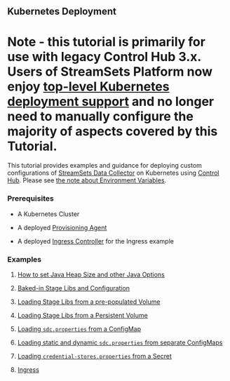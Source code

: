 ## Kubernetes Deployment

# Note - this tutorial is primarily for use with legacy Control Hub 3.x.  Users of StreamSets Platform now enjoy [top-level Kubernetes deployment support](https://docs.streamsets.com/portal/platform-controlhub/controlhub/UserGuide/Deployments/Kubernetes.html#concept_ec3_cqg_hvb) and no longer need to manually configure the majority of aspects covered by this Tutorial. 

This tutorial provides examples and guidance for deploying custom configurations of [StreamSets Data Collector](https://streamsets.com/products/dataops-platform/data-collector) on Kubernetes using [Control Hub](https://streamsets.com/products/dataops-platform/control-hub). Please see [the note about Environment Variables](NoteOnEnvVars.md).

### Prerequisites

* A Kubernetes Cluster

* A deployed [Provisioning Agent](https://streamsets.com/documentation/controlhub/latest/help/controlhub/UserGuide/DataCollectorsProvisioned/ProvisionSteps.html#concept_hjy_tft_1gb)

* A deployed [Ingress Controller](https://kubernetes.cn/docs/concepts/services-networking/ingress-controllers/) for the Ingress example
 

### Examples

1. [How to set Java Heap Size and other Java Options](1-java-opts)

1. [Baked-in Stage Libs and Configuration](2-custom-docker-image)

1. [Loading Stage Libs from a pre-populated Volume](3-volumes)

1. [Loading Stage Libs from a Persistent Volume](4-persistent-volumes)

1. [Loading <code>sdc.properties</code> from a ConfigMap](5-sdc-properties-configmap-1)

1. [Loading static and dynamic <code>sdc.properties</code> from separate ConfigMaps](6-sdc-properties-configmap-2)

1. [Loading <code>credential-stores.properties</code> from a Secret](7-credential-stores)

1. [Ingress](8-ingress)
